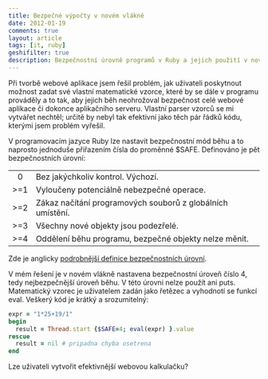 ```yaml
---
title: Bezpečné výpočty v novém vlákně
date: 2012-01-19
comments: true
layout: article
tags: [it, ruby]
geshifilter: true
description: Bezpečnostní úrovně programů v Ruby a jejich použití v nově spuštěném vlákně. Použití ve frameworku Ruby on Rails.
---
```


Při tvorbě webové aplikace jsem řešil problém, jak uživateli poskytnout možnost zadat své vlastní matematické vzorce, které by se dále v programu prováděly a to tak, aby jejich běh neohrožoval bezpečnost celé webové aplikace či dokonce aplikačního serveru. Vlastní parser vzorců se mi vytvářet nechtěl; určitě by nebyl tak efektivní jako těch pár řádků kódu, kterými jsem problém vyřešil.


V programovacím jazyce Ruby lze nastavit bezpečnostní mód běhu a to naprosto jednoduše přiřazením čísla do proměnné $SAFE. Definováno je pět bezpečnostních úrovní:

|        |                                                             |
|:------:|:----------------------------------------------------------- |
| 0      |  Bez jakýchkoliv kontrol. Výchozí.                          |
| &gt;=1 |  Vyloučeny potenciálně nebezpečné operace.                  |
| &gt;=2 |  Zákaz načítání programových souborů z globálních umístění. |
| &gt;=3 |  Všechny nové objekty jsou podezřelé.                       |
| &gt;=4 |  Oddělení běhu programu, bezpečné objekty nelze měnit.      |

Zde je anglicky [podrobnější definice bezpečnostních úrovní](http://www.rubycentral.com/pickaxe/taint.html).

V mém řešení je v novém vlákně nastavena bezpečnostní úroveň číslo 4, tedy nejbezpečnější úroveň běhu. V této úrovni nelze použít ani puts. Matematický vzorec je uživatelem zadán jako řetězec a vyhodnotí se funkcí eval. Veškerý kód je krátký a srozumitelný:



```ruby
expr = "1*25+19/1"
begin
  result = Thread.start {$SAFE=4; eval(expr) }.value
rescue
  result = nil # pripadna chyba osetrena
end
```


Lze uživateli vytvořit efektivnější webovou kalkulačku?
